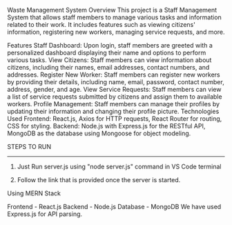 Waste Management System
Overview
This project is a Staff Management System that allows staff members to manage various tasks and information related to their work. It includes features such as viewing citizens' information, registering new workers, managing service requests, and more.

Features
Staff Dashboard: Upon login, staff members are greeted with a personalized dashboard displaying their name and options to perform various tasks.
View Citizens: Staff members can view information about citizens, including their names, email addresses, contact numbers, and addresses.
Register New Worker: Staff members can register new workers by providing their details, including name, email, password, contact number, address, gender, and age.
View Service Requests: Staff members can view a list of service requests submitted by citizens and assign them to available workers.
Profile Management: Staff members can manage their profiles by updating their information and changing their profile picture.
Technologies Used
Frontend: React.js, Axios for HTTP requests, React Router for routing, CSS for styling.
Backend: Node.js with Express.js for the RESTful API, MongoDB as the database using Mongoose for object modeling.


STEPS TO RUN
************
1) Just Run server.js using "node server.js" command in VS Code terminal

2) Follow the link that is provided once the server is started.

Using MERN Stack

Frontend - React.js
Backend - Node.js
Database - MongoDB
We have used Express.js for API parsing.

